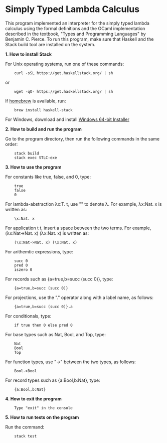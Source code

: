 # Simply Typed Lambda Calculus

This program implemented an interpreter for the simply typed lambda calculus using 
the formal definitions and the OCaml implementation described in the textbook, 
"Types and Programming Languages" by Benjamin C. Pierce. To run this program, make 
sure that Haskell and the Stack build tool are installed on the system. 

**1. How to install Stack** 
    
   For Unix operating systems, run one of these commands:  

        curl -sSL https://get.haskellstack.org/ | sh  
         
   or   
   
        wget -qO- https://get.haskellstack.org/ | sh  

   If [homebrew](https://brew.sh/) is available, run:
   
        brew install haskell-stack  
        
   For Windows, download and install [Windows 64-bit Installer](https://www.stackage.org/stack/windows-x86_64-installer)  

**2. How to build and run the program**

   Go to the program directory, then run the following commands in the same order:  
   
        stack build  
        stack exec STLC-exe  


**3. How to use the program**

   For constants like true, false, and 0, type:
        
        true
        false
        0
        
   For lambda-abstraction λx:T. t, use "\" to denote λ. For example, λx:Nat. x is written as:   
   
        \x:Nat. x 
        
   For application t t, insert a space between the two terms. For example, (λx:Nat->Nat. x) (λx:Nat. x) is written as:   
   
        (\x:Nat->Nat. x) (\x:Nat. x) 

   For arithemtic expressions, type:    
   
        succ 0
        pred 0
        iszero 0
   
   For records such as {a=true,b=succ (succ 0)}, type:
   
        {a=true,b=succ (succ 0)}
        
   For projections, use the "." operator along with a label name, as follows:
   
        {a=true,b=succ (succ 0)}.a
        
   For conditionals, type:
   
        if true then 0 else pred 0
   
   For base types such as Nat, Bool, and Top, type:
   
        Nat
        Bool
        Top 
       
   For function types, use "->" between the two types, as follows:
   
        Bool->Bool
        
   For record types such as {a:Bool,b:Nat}, type:
   
        {a:Bool,b:Nat}
        
**4. How to exit the program**

        Type "exit" in the console

**5. How to run tests on the program**

   Run the command:  
   
        stack test
